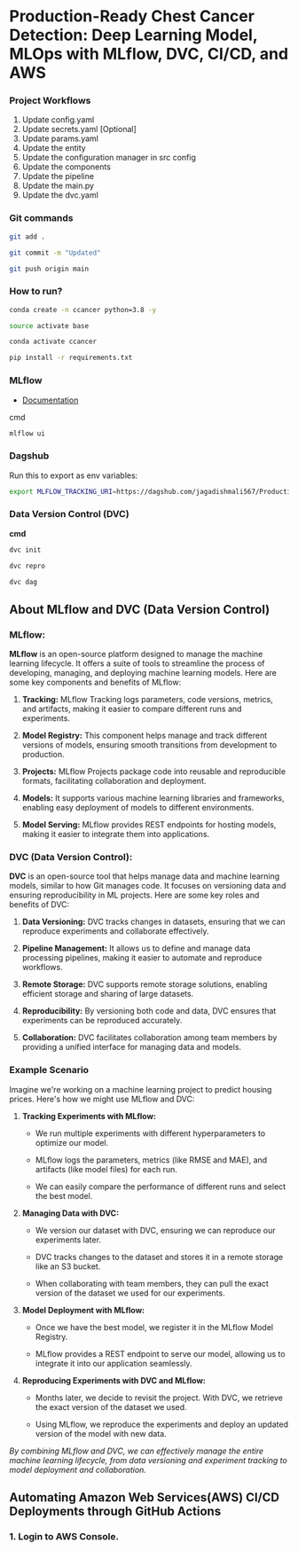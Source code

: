 # Production-Ready Chest Cancer Detection: Deep Learning Model, MLOps with MLflow, DVC, CI/CD, and AWS

### Project Workflows

1. Update config.yaml
2. Update secrets.yaml [Optional]
3. Update params.yaml
4. Update the entity
5. Update the configuration manager in src config
6. Update the components
7. Update the pipeline
8. Update the main.py
9. Update the dvc.yaml

### Git commands

```Bash
git add .
```

```Bash
git commit -m "Updated"
```

```Bash
git push origin main
```


### How to run?

```Bash
conda create -n ccancer python=3.8 -y
```

```Bash
source activate base
```

```Bash
conda activate ccancer
```

```Bash
pip install -r requirements.txt
```


### MLflow
- [Documentation](https://mlflow.org/docs/latest/index.html)

cmd
```Bash
mlflow ui
```


### Dagshub

Run this to export as env variables:
```Bash  
export MLFLOW_TRACKING_URI=https://dagshub.com/jagadishmali567/Production-Ready-Chest-Cancer-Detection-Deep-Learning-Model-MLOps-with-MLflow-DVC-CI-CD-and-AWS.mlflow
```

### Data Version Control (DVC)
**cmd**
```Bash
dvc init
```
```Bash
dvc repro
```
```Bash
dvc dag
```

## About MLflow and DVC (Data Version Control)

### MLflow:

**MLflow** is an open-source platform designed to manage the machine learning lifecycle. It offers a suite of tools to streamline the process of developing, managing, and deploying machine learning models. Here are some key components and benefits of MLflow:

1. **Tracking:** MLflow Tracking logs parameters, code versions, metrics, and artifacts, making it easier to compare different runs and experiments.

2. **Model Registry:** This component helps manage and track different versions of models, ensuring smooth transitions from development to production.

3. **Projects:** MLflow Projects package code into reusable and reproducible formats, facilitating collaboration and deployment.

4. **Models:** It supports various machine learning libraries and frameworks, enabling easy deployment of models to different environments.

5. **Model Serving:** MLflow provides REST endpoints for hosting models, making it easier to integrate them into applications.

### DVC (Data Version Control):

**DVC** is an open-source tool that helps manage data and machine learning models, similar to how Git manages code. It focuses on versioning data and ensuring reproducibility in ML projects. Here are some key roles and benefits of DVC:

1. **Data Versioning:** DVC tracks changes in datasets, ensuring that we can reproduce experiments and collaborate effectively.

2. **Pipeline Management:** It allows us to define and manage data processing pipelines, making it easier to automate and reproduce workflows.

3. **Remote Storage:** DVC supports remote storage solutions, enabling efficient storage and sharing of large datasets.

4. **Reproducibility:** By versioning both code and data, DVC ensures that experiments can be reproduced accurately.

5. **Collaboration:** DVC facilitates collaboration among team members by providing a unified interface for managing data and models.


### Example Scenario

Imagine we're working on a machine learning project to predict housing prices. Here's how we might use MLflow and DVC:

1. **Tracking Experiments with MLflow:**

   - We run multiple experiments with different hyperparameters to optimize our model.

   - MLflow logs the parameters, metrics (like RMSE and MAE), and artifacts (like model files) for each run.

   - We can easily compare the performance of different runs and select the best model.

2. **Managing Data with DVC:**

   - We version our dataset with DVC, ensuring we can reproduce our experiments later.

   - DVC tracks changes to the dataset and stores it in a remote storage like an S3 bucket.

   - When collaborating with team members, they can pull the exact version of the dataset we used for our experiments.

3. **Model Deployment with MLflow:**

   - Once we have the best model, we register it in the MLflow Model Registry.

   - MLflow provides a REST endpoint to serve our model, allowing us to integrate it into our application seamlessly.

4. **Reproducing Experiments with DVC and MLflow:**

   - Months later, we decide to revisit the project. With DVC, we retrieve the exact version of the dataset we used.

   - Using MLflow, we reproduce the experiments and deploy an updated version of the model with new data.

*By combining MLflow and DVC, we can effectively manage the entire machine learning lifecycle, from data versioning and experiment tracking to model deployment and collaboration.*


## Automating Amazon Web Services(AWS) CI/CD Deployments through GitHub Actions

### 1. Login to AWS Console.
